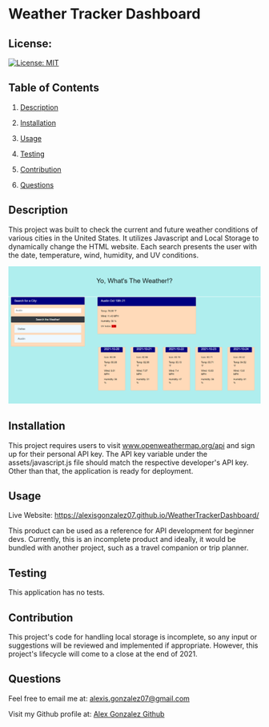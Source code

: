 # Weather Tracker Dashboard

## License:
[![License: MIT](https://img.shields.io/badge/License-MIT-yellow.svg)](https://opensource.org/licenses/MIT)

## Table of Contents
1. [Description](#description)

2. [Installation](#installation)

3. [Usage](#usage)

4. [Testing](#testing)

5. [Contribution](#contribution)

6. [Questions](#questions)



## Description <a name='description'></a>
This project was built to check the current and future weather conditions of various cities in the United States. It utilizes Javascript and Local Storage to dynamically change the HTML website. Each search presents the user with the date, temperature, wind, humidity, and UV conditions.

![image](./assets/images/weather-website.png)

## Installation <a name='installation'></a>
This project requires users to visit www.openweathermap.org/api and sign up for their personal API key. The API key variable under the assets/javascript.js file should match the respective developer's API key. Other than that, the application is ready for deployment.

## Usage <a name='usage'></a>
Live Website: https://alexisgonzalez07.github.io/WeatherTrackerDashboard/

This product can be used as a reference for API development for beginner devs. Currently, this is an incomplete product and ideally, it would be bundled with another project, such as a travel companion or trip planner.

## Testing <a name='testing'></a>
This application has no tests.

## Contribution <a name='contribution'></a>
This project's code for handling local storage is incomplete, so any input or suggestions will be reviewed and implemented if appropriate. However, this project's lifecycle will come to a close at the end of 2021.

## Questions <a name='questions'></a>
Feel free to email me at: alexis.gonzalez07@gmail.com

Visit my Github profile at: [Alex Gonzalez Github](www.github.com/AlexisGonzalez07)